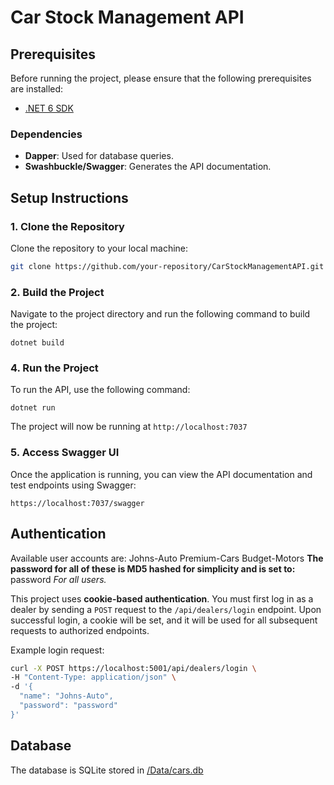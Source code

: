 # Car Stock Management API

## Prerequisites
Before running the project, please ensure that the following prerequisites are installed:
- [.NET 6 SDK](https://dotnet.microsoft.com/download/dotnet/6.0)

### Dependencies
- **Dapper**: Used for database queries.
- **Swashbuckle/Swagger**: Generates the API documentation.



## Setup Instructions

### 1. Clone the Repository
Clone the repository to your local machine:
```bash
git clone https://github.com/your-repository/CarStockManagementAPI.git
```

### 2. Build the Project
Navigate to the project directory and run the following command to build the project:
```
dotnet build
```

### 4. Run the Project
To run the API, use the following command:
```
dotnet run
```

The project will now be running at `http://localhost:7037`

### 5. Access Swagger UI
Once the application is running, you can view the API documentation and test endpoints using Swagger:
```
https://localhost:7037/swagger
```

## Authentication
Available user accounts are:
Johns-Auto
Premium-Cars
Budget-Motors
**The password for all of these is MD5 hashed for simplicity and is set to:**
password
*For all users.*

This project uses **cookie-based authentication**. You must first log in as a dealer by sending a `POST` request to the `/api/dealers/login` endpoint. Upon successful login, a cookie will be set, and it will be used for all subsequent requests to authorized endpoints.

Example login request:
```bash
curl -X POST https://localhost:5001/api/dealers/login \
-H "Content-Type: application/json" \
-d '{
  "name": "Johns-Auto",
  "password": "password"
}'
```

## Database
The database is SQLite stored in [/Data/cars.db](./Data/cars.db)